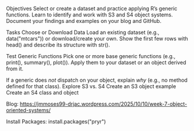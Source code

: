 Objectives
Select or create a dataset and practice applying R’s generic functions.
Learn to identify and work with S3 and S4 object systems.
Document your findings and examples on your blog and GitHub.

Tasks
Choose or Download Data
Load an existing dataset (e.g., data("mtcars")) or download/create your own.
Show the first few rows with head() and describe its structure with str().

Test Generic Functions
Pick one or more base generic functions (e.g., print(), summary(), plot()).
Apply them to your dataset or an object derived from it.

If a generic does *not* dispatch on your object, explain *why* (e.g., no method defined for that class).
Explore S3 vs. S4
Create an S3 object example
Create an S4 class and object

Blog: https://jmmoses99-drjac.wordpress.com/2025/10/10/week-7-object-oriented-systems/



Install Packages: install.packages("pryr")

